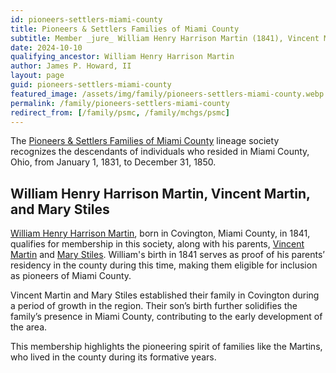 ```yaml
---
id: pioneers-settlers-miami-county
title: Pioneers & Settlers Families of Miami County
subtitle: Member _jure_ William Henry Harrison Martin (1841), Vincent Martin (1841), and Mary Stiles (1841)
date: 2024-10-10
qualifying_ancestor: William Henry Harrison Martin
author: James P. Howard, II
layout: page
guid: pioneers-settlers-miami-county
featured_image: /assets/img/family/pioneers-settlers-miami-county.webp
permalink: /family/pioneers-settlers-miami-county
redirect_from: [/family/psmc, /family/mchgs/psmc]
---
```


The [Pioneers & Settlers Families of Miami
County](https://sites.rootsweb.com/~ohmchgs/mchgs_recognition.html)
lineage society recognizes the descendants of individuals who resided in
Miami County, Ohio, from January 1, 1831, to December 31, 1850.

## William Henry Harrison Martin, Vincent Martin, and Mary Stiles

[William Henry Harrison
Martin](https://www.wikitree.com/wiki/Martin-86990), born in Covington,
Miami County, in 1841, qualifies for membership in this society, along
with his parents, [Vincent
Martin](https://www.wikitree.com/wiki/Martin-86975) and [Mary
Stiles](https://www.wikitree.com/wiki/Stiles-5358).  William's birth in
1841 serves as proof of his parents’ residency in the county during this
time, making them eligible for inclusion as pioneers of Miami County.

Vincent Martin and Mary Stiles established their family in Covington during a period of growth in the region. Their son’s birth further solidifies the family’s presence in Miami County, contributing to the early development of the area.

This membership highlights the pioneering spirit of families like the Martins, who lived in the county during its formative years.
